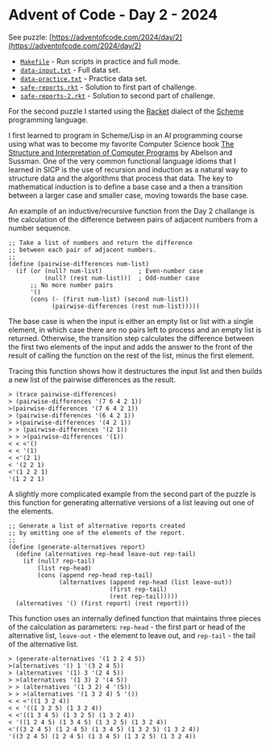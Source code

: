# Advent of Code - Day 2 - 2024

See puzzle: [https://adventofcode.com/2024/day/2](https://adventofcode.com/2024/day/2)

* [`Makefile`](Makefile) - Run scripts in practice and full mode.
* [`data-input.txt`](data-input.txt) - Full data set.
* [`data-practice.txt`](data-practice.txt) - Practice data set.
* [`safe-reports.rkt`](safe-reports.rkt) - Solution to first part of challenge.
* [`safe-reports-2.rkt`](safe-reports-2.rkt) - Solution to second part of challenge.

For the second puzzle I started using the
[Racket](https://www.racket-lang.org/) dialect of the
[Scheme](https://en.wikipedia.org/wiki/Scheme_(programming_language))
programming language.

I first learned to program in Scheme/Lisp in an AI programming course
using what was to become my favorite Computer Science book [The
Structure and Interpretation of Computer
Programs](https://mitp-content-server.mit.edu/books/content/sectbyfn/books_pres_0/6515/sicp.zip/index.html)
by Abelson and Sussman. One of the very common functional language
idioms that I learned in SICP is the use of recursion and induction as
a natural way to structure data and the algorithms that process that
data. The key to mathematical induction is to define a base case and a
then a transition between a larger case and smaller case, moving
towards the base case.

An example of an inductive/recursive function from the Day 2 challange
is the calculation of the difference between pairs of adjacent numbers
from a number sequence. 

```
;; Take a list of numbers and return the difference
;; between each pair of adjacent numbers.
;;
(define (pairwise-differences num-list)
  (if (or (null? num-list)          ; Even-number case
          (null? (rest num-list)))  ; Odd-number case
      ;; No more number pairs
      '()
      (cons (- (first num-list) (second num-list))
            (pairwise-differences (rest num-list)))))
```

The base case is when the input is either an empty list or list with a
single element, in which case there are no pairs left to process and an
empty list is returned. Otherwise, the transition step calculates
the difference between the first two elements of the input and
adds the answer to the front of the result of calling the function
on the rest of the list, minus the first element.

Tracing this function shows how it destructures the input list and
then builds a new list of the pairwise differences as the result.

```
> (trace pairwise-differences)
> (pairwise-differences '(7 6 4 2 1))
>(pairwise-differences '(7 6 4 2 1))
> (pairwise-differences '(6 4 2 1))
> >(pairwise-differences '(4 2 1))
> > (pairwise-differences '(2 1))
> > >(pairwise-differences '(1))
< < <'()
< < '(1)
< <'(2 1)
< '(2 2 1)
<'(1 2 2 1)
'(1 2 2 1)
```

A slightly more complicated example from the second part of the puzzle
is this function for generating alternative versions of a list leaving
out one of the elements.

```
;; Generate a list of alternative reports created
;; by omitting one of the elements of the report.
;;
(define (generate-alternatives report)
  (define (alternatives rep-head leave-out rep-tail)
    (if (null? rep-tail)
        (list rep-head)
        (cons (append rep-head rep-tail)
              (alternatives (append rep-head (list leave-out))
                            (first rep-tail)
                            (rest rep-tail)))))
  (alternatives '() (first report) (rest report)))
```

This function uses an internally defined function that maintains three
pieces of the calculation as parameters: `rep-head` - the first part
or head of the alternative list, `leave-out` - the element to leave
out, and `rep-tail` - the tail of the alternative list.

```
> (generate-alternatives '(1 3 2 4 5))
>(alternatives '() 1 '(3 2 4 5))
> (alternatives '(1) 3 '(2 4 5))
> >(alternatives '(1 3) 2 '(4 5))
> > (alternatives '(1 3 2) 4 '(5))
> > >(alternatives '(1 3 2 4) 5 '())
< < <'((1 3 2 4))
< < '((1 3 2 5) (1 3 2 4))
< <'((1 3 4 5) (1 3 2 5) (1 3 2 4))
< '((1 2 4 5) (1 3 4 5) (1 3 2 5) (1 3 2 4))
<'((3 2 4 5) (1 2 4 5) (1 3 4 5) (1 3 2 5) (1 3 2 4))
'((3 2 4 5) (1 2 4 5) (1 3 4 5) (1 3 2 5) (1 3 2 4))
```

